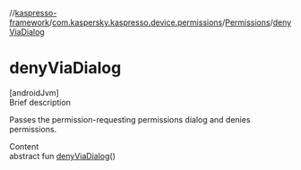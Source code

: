 //[kaspresso-framework](../../index.md)/[com.kaspersky.kaspresso.device.permissions](../index.md)/[Permissions](index.md)/[denyViaDialog](deny-via-dialog.md)



# denyViaDialog  
[androidJvm]  
Brief description  


Passes the permission-requesting permissions dialog and denies permissions.

  
Content  
abstract fun [denyViaDialog](deny-via-dialog.md)()  



